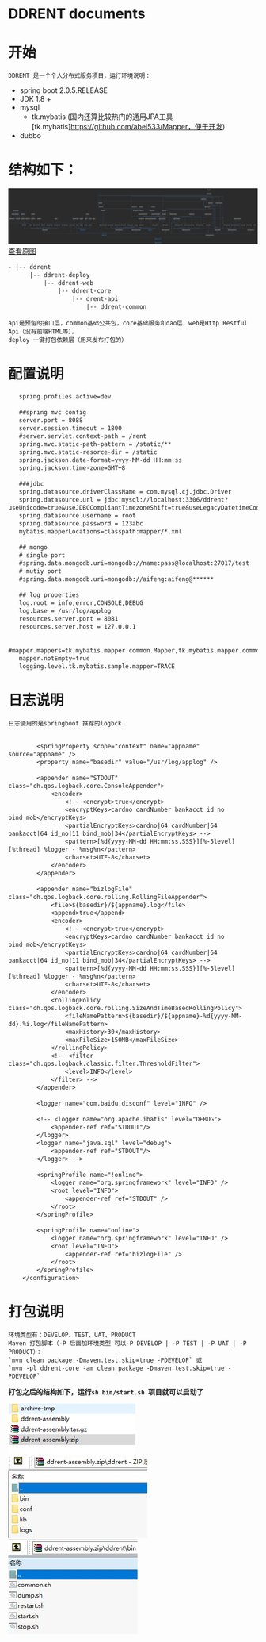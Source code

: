 # DDRENT documents
# 开始
    DDRENT 是一个个人分布式服务项目，运行环境说明：
- spring boot 2.0.5.RELEASE
- JDK 1.8 +
- mysql
    - tk.mybatis (国内还算比较热门的通用JPA工具[tk.mybatis]https://github.com/abel533/Mapper，便于开发)
- dubbo

# 结构如下：
![image](images/ddrent-deploy.png) [查看原图](https://raw.githubusercontent.com/hzdream/ddrent/master/images/ddrent-deploy.png)

    - |-- ddrent
          |-- ddrent-deploy
              |-- ddrent-web
                  |-- ddrent-core
                      |-- drent-api
                          |-- ddrent-common
                          
    api是预留的接口层，common基础公共包，core基础服务和dao层，web是Http Restful Api（没有前端HTML等），
    deploy 一键打包依赖层（用来发布打包的）

# 配置说明
```## spring profiles 
   spring.profiles.active=dev
   
   ##spring mvc config
   server.port = 8088
   server.session.timeout = 1800
   #server.servlet.context-path = /rent
   spring.mvc.static-path-pattern = /static/**
   spring.mvc.static-resorce-dir = /static
   spring.jackson.date-format=yyyy-MM-dd HH:mm:ss
   spring.jackson.time-zone=GMT+8
   
   ###jdbc
   spring.datasource.driverClassName = com.mysql.cj.jdbc.Driver
   spring.datasource.url = jdbc:mysql://localhost:3306/ddrent?useUnicode=true&useJDBCCompliantTimezoneShift=true&useLegacyDatetimeCode=false&serverTimezone=UTC
   spring.datasource.username = root
   spring.datasource.password = 123abc
   mybatis.mapperLocations=classpath:mapper/*.xml
   
   ## mongo
   # single port
   #spring.data.mongodb.uri=mongodb://name:pass@localhost:27017/test
   # mutiy port
   #spring.data.mongodb.uri=mongodb://aifeng:aifeng@******
   
   ## log properties
   log.root = info,error,CONSOLE,DEBUG
   log.base = /usr/log/applog
   resources.server.port = 8081
   resources.server.host = 127.0.0.1
   
   #mapper.mappers=tk.mybatis.mapper.common.Mapper,tk.mybatis.mapper.common.Mapper2
   mapper.notEmpty=true
   logging.level.tk.mybatis.sample.mapper=TRACE
```
# 日志说明
    日志使用的是springboot 推荐的logbck
``` <configuration debug="false" scan="false" scanPeriod="300 seconds">
    
    	<springProperty scope="context" name="appname" source="appname" />
    	<property name="basedir" value="/usr/log/applog" />
    	
    	<appender name="STDOUT" class="ch.qos.logback.core.ConsoleAppender">
    		<encoder>
    			<!-- <encrypt>true</encrypt>
    			<encryptKeys>cardno cardNumber bankacct id_no bind_mob</encryptKeys>
    			<partialEncryptKeys>cardno|64 cardNumber|64 bankacct|64 id_no|11 bind_mob|34</partialEncryptKeys> -->
    			<pattern>[%d{yyyy-MM-dd HH:mm:ss.SSS}][%-5level][%thread] %logger - %msg%n</pattern>  
    			<charset>UTF-8</charset>
    		</encoder>
    	</appender>
    	
    	<appender name="bizlogFile" class="ch.qos.logback.core.rolling.RollingFileAppender">
    		<file>${basedir}/${appname}.log</file>
    		<append>true</append>
    		<encoder>
    			<!-- <encrypt>true</encrypt>
    			<encryptKeys>cardno cardNumber bankacct id_no bind_mob</encryptKeys>
    			<partialEncryptKeys>cardno|64 cardNumber|64 bankacct|64 id_no|11 bind_mob|34</partialEncryptKeys> -->
    			<pattern>[%d{yyyy-MM-dd HH:mm:ss.SSS}][%-5level][%thread] %logger - %msg%n</pattern>
    			<charset>UTF-8</charset>
    		</encoder>
    		<rollingPolicy class="ch.qos.logback.core.rolling.SizeAndTimeBasedRollingPolicy">
    			<fileNamePattern>${basedir}/${appname}-%d{yyyy-MM-dd}.%i.log</fileNamePattern>
    			<maxHistory>30</maxHistory>
    			<maxFileSize>150MB</maxFileSize>
    		</rollingPolicy>
    		<!-- <filter class="ch.qos.logback.classic.filter.ThresholdFilter">
    			<level>INFO</level>
    		</filter> -->
    	</appender>
    	
    	<logger name="com.baidu.disconf" level="INFO" />  
    	
    	<!-- <logger name="org.apache.ibatis" level="DEBUG">
    		<appender-ref ref="STDOUT"/>
    	</logger>
    	<logger name="java.sql" level="debug">
    		<appender-ref ref="STDOUT"/>
    	</logger> -->
    	
    	<springProfile name="!online">
    		<logger name="org.springframework" level="INFO" />  
    		<root level="INFO">
    			<appender-ref ref="STDOUT" />
    		</root>
    	</springProfile>
    	
    	<springProfile name="online">
    		<logger name="org.springframework" level="INFO" />  
    		<root level="INFO">
    			<appender-ref ref="bizlogFile" />
    		</root>
    	</springProfile>
    </configuration>
```

# 打包说明
    环境类型有：DEVELOP、TEST、UAT、PRODUCT
    Maven 打包脚本（-P 后面加环境类型 可以-P DEVELOP | -P TEST | -P UAT | -P PRODUCT）： 
    `mvn clean package -Dmaven.test.skip=true -PDEVELOP` 或
    `mvn -pl ddrent-core -am clean package -Dmaven.test.skip=true -PDEVELOP`
**打包之后的结构如下，运行`sh bin/start.sh `项目就可以启动了**

![image](images/ddrent-deploy-package.png) ![image](images/ddrent-zip.jpg) ![image](images/ddrent-zip-bin.jpg)
